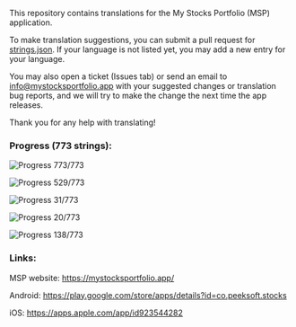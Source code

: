 This repository contains translations for the My Stocks Portfolio (MSP) application.

To make translation suggestions, you can submit a pull request for [strings.json](https://github.com/mystocksportfolio/translations/blob/main/strings.json). If your language is not listed yet, you may add a new entry for your language.

You may also open a ticket (Issues tab) or send an email to info@mystocksportfolio.app with your suggested changes or translation bug reports, and we will try to make the change the next time the app releases.

Thank you for any help with translating!



### Progress (773 strings):

![Progress](https://progress-bar.dev/100?title=en&width=120) 773/773

![Progress](https://progress-bar.dev/68?title=fr&width=120) 529/773

![Progress](https://progress-bar.dev/4?title=de&width=120) 31/773

![Progress](https://progress-bar.dev/3?title=zh&width=120) 20/773

![Progress](https://progress-bar.dev/18?title=zh-Hant-TW&width=120) 138/773



### Links:

MSP website: https://mystocksportfolio.app/

Android: https://play.google.com/store/apps/details?id=co.peeksoft.stocks

iOS: https://apps.apple.com/app/id923544282
